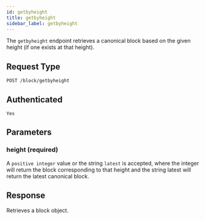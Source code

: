 ```yaml
---
id: getbyheight
title: getbyheight
sidebar_label: getbyheight
---
```


The `getbyheight` endpoint retrieves a canonical block based on the given height (if one exists at that height).

## Request Type

```
POST /block/getbyheight
```

## Authenticated

```
Yes
```

## Parameters

### height (required)

A `positive integer` value or the string `latest` is accepted, where the integer will return the block corresponding to that height and the string latest will return the latest canonical block.

## Response

Retrieves a block object.
